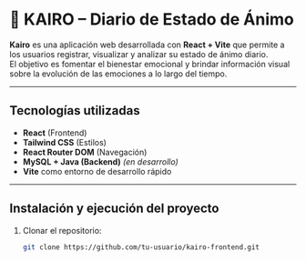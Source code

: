 # 🌿 KAIRO – Diario de Estado de Ánimo

**Kairo** es una aplicación web desarrollada con **React + Vite** que permite a los usuarios registrar, visualizar y analizar su estado de ánimo diario.  
El objetivo es fomentar el bienestar emocional y brindar información visual sobre la evolución de las emociones a lo largo del tiempo.

---

## Tecnologías utilizadas

- **React** (Frontend)
- **Tailwind CSS** (Estilos)
- **React Router DOM** (Navegación)
- **MySQL + Java (Backend)** *(en desarrollo)*
- **Vite** como entorno de desarrollo rápido

---

## Instalación y ejecución del proyecto

1. Clonar el repositorio:
   ```bash
   git clone https://github.com/tu-usuario/kairo-frontend.git
